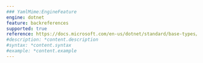 ```yaml
---
### YamlMime:EngineFeature
engine: dotnet
feature: backreferences
supported: true
reference: https://docs.microsoft.com/en-us/dotnet/standard/base-types/backreference-constructs-in-regular-expressions
#description: *content.description
#syntax: *content.syntax
#example: *content.example
---
```

